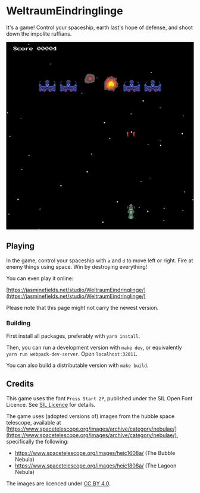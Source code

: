 # WeltraumEindringlinge

It's a game! Control your spaceship, earth last's hope of defense, and shoot down the impolite ruffians.

![A demo screenshot of this game](demo-screenshot-1.png)

## Playing

In the game, control your spaceship with `a` and `d` to move left or right. Fire at enemy things using space. Win by destroying everything!


You can even play it online:

[https://jasminefields.net/studio/WeltraumEindringlinge/](https://jasminefields.net/studio/WeltraumEindringlinge/)

Please note that this page might not carry the newest version.


### Building

First install all packages, preferably with `yarn install`.

Then, you can run a development version with `make dev`, or equivalently `yarn run webpack-dev-server`. Open `localhost:32011`.

You can also build a distributable version with `make build`.


## Credits

This game uses the font `Press Start 2P`, published under the SIL Open Font Licence. See [SIL Licence](assets/fonts/PressStart2P/OFL.txt) for details.

The game uses (adopted versions of) images from the hubble space telescope, available at [https://www.spacetelescope.org/images/archive/category/nebulae/](https://www.spacetelescope.org/images/archive/category/nebulae/), specifically the following:

* https://www.spacetelescope.org/images/heic1608a/ (The Bubble Nebula)
* https://www.spacetelescope.org/images/heic1808a/ (The Lagoon Nebula)

The images are licenced under [CC BY 4.0](https://creativecommons.org/licenses/by/4.0/).
